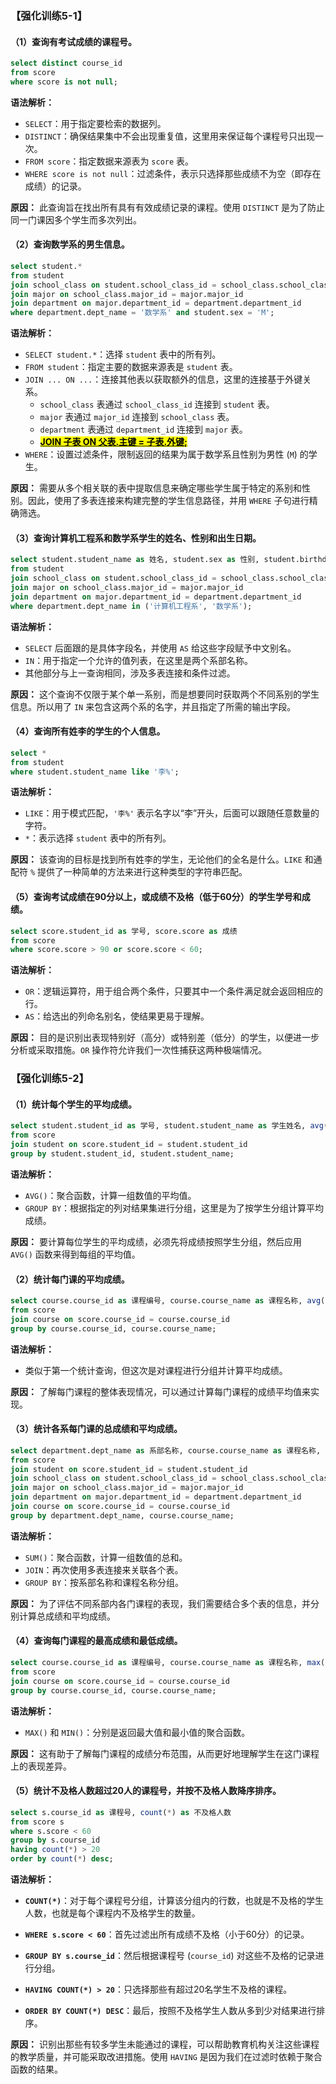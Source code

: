 

### 【强化训练5-1】

#### （1）查询有考试成绩的课程号。

```sql
select distinct course_id
from score
where score is not null;
```

**语法解析：**

- `SELECT`：用于指定要检索的数据列。
- `DISTINCT`：确保结果集中不会出现重复值，这里用来保证每个课程号只出现一次。
- `FROM score`：指定数据来源表为 `score` 表。
- `WHERE score is not null`：过滤条件，表示只选择那些成绩不为空（即存在成绩）的记录。

**原因：**
此查询旨在找出所有具有有效成绩记录的课程。使用 `DISTINCT` 是为了防止同一门课因多个学生而多次列出。

#### （2）查询数学系的男生信息。

```sql
select student.*
from student
join school_class on student.school_class_id = school_class.school_class_id
join major on school_class.major_id = major.major_id
join department on major.department_id = department.department_id
where department.dept_name = '数学系' and student.sex = 'M';
```

**语法解析：**

- `SELECT student.*`：选择 `student` 表中的所有列。
- `FROM student`：指定主要的数据来源表是 `student` 表。
- `JOIN ... ON ...`：连接其他表以获取额外的信息，这里的连接基于外键关系。
  - `school_class` 表通过 `school_class_id` 连接到 `student` 表。
  - `major` 表通过 `major_id` 连接到 `school_class` 表。
  - `department` 表通过 `department_id` 连接到 `major` 表。
  - <u>**<mark>JOIN 子表 ON 父表.主键 = 子表.外键;</mark>**</u>
- `WHERE`：设置过滤条件，限制返回的结果为属于数学系且性别为男性 (`M`) 的学生。

**原因：**
需要从多个相关联的表中提取信息来确定哪些学生属于特定的系别和性别。因此，使用了多表连接来构建完整的学生信息路径，并用 `WHERE` 子句进行精确筛选。

#### （3）查询计算机工程系和数学系学生的姓名、性别和出生日期。

```sql
select student.student_name as 姓名, student.sex as 性别, student.birthday as 出生日期
from student
join school_class on student.school_class_id = school_class.school_class_id
join major on school_class.major_id = major.major_id
join department on major.department_id = department.department_id
where department.dept_name in ('计算机工程系', '数学系');
```

**语法解析：**

- `SELECT` 后面跟的是具体字段名，并使用 `AS` 给这些字段赋予中文别名。
- `IN`：用于指定一个允许的值列表，在这里是两个系部名称。
- 其他部分与上一查询相同，涉及多表连接和条件过滤。

**原因：**
这个查询不仅限于某个单一系别，而是想要同时获取两个不同系别的学生信息。所以用了 `IN` 来包含这两个系的名字，并且指定了所需的输出字段。

#### （4）查询所有姓李的学生的个人信息。

```sql
select * 
from student
where student.student_name like '李%';
```

**语法解析：**

- `LIKE`：用于模式匹配，`'李%'` 表示名字以“李”开头，后面可以跟随任意数量的字符。
- `*`：表示选择 `student` 表中的所有列。

**原因：**
该查询的目标是找到所有姓李的学生，无论他们的全名是什么。`LIKE` 和通配符 `%` 提供了一种简单的方法来进行这种类型的字符串匹配。

#### （5）查询考试成绩在90分以上，或成绩不及格（低于60分）的学生学号和成绩。

```sql
select score.student_id as 学号, score.score as 成绩
from score
where score.score > 90 or score.score < 60;
```

**语法解析：**

- `OR`：逻辑运算符，用于组合两个条件，只要其中一个条件满足就会返回相应的行。
- `AS`：给选出的列命名别名，使结果更易于理解。

**原因：**
目的是识别出表现特别好（高分）或特别差（低分）的学生，以便进一步分析或采取措施。`OR` 操作符允许我们一次性捕获这两种极端情况。

### 【强化训练5-2】

#### （1）统计每个学生的平均成绩。

```sql
select student.student_id as 学号, student.student_name as 学生姓名, avg(score.score) as 学生平均成绩 
from score
join student on score.student_id = student.student_id
group by student.student_id, student.student_name;
```

**语法解析：**

- `AVG()`：聚合函数，计算一组数值的平均值。
- `GROUP BY`：根据指定的列对结果集进行分组，这里是为了按学生分组计算平均成绩。

**原因：**
要计算每位学生的平均成绩，必须先将成绩按照学生分组，然后应用 `AVG()` 函数来得到每组的平均值。

#### （2）统计每门课的平均成绩。

```sql
select course.course_id as 课程编号, course.course_name as 课程名称, avg(score.score) as 平均成绩
from score
join course on score.course_id = course.course_id
group by course.course_id, course.course_name;
```

**语法解析：**

- 类似于第一个统计查询，但这次是对课程进行分组并计算平均成绩。

**原因：**
了解每门课程的整体表现情况，可以通过计算每门课程的成绩平均值来实现。

#### （3）统计各系每门课的总成绩和平均成绩。

```sql
select department.dept_name as 系部名称, course.course_name as 课程名称, sum(score.score) as 总成绩, avg(score.score) as 平均成绩
from score
join student on score.student_id = student.student_id
join school_class on student.school_class_id = school_class.school_class_id
join major on school_class.major_id = major.major_id
join department on major.department_id = department.department_id
join course on score.course_id = course.course_id
group by department.dept_name, course.course_name;
```

**语法解析：**

- `SUM()`：聚合函数，计算一组数值的总和。
- `JOIN`：再次使用多表连接来关联各个表。
- `GROUP BY`：按系部名称和课程名称分组。

**原因：**
为了评估不同系部内各门课程的表现，我们需要结合多个表的信息，并分别计算总成绩和平均成绩。

#### （4）查询每门课程的最高成绩和最低成绩。

```sql
select course.course_id as 课程编号, course.course_name as 课程名称, max(score.score) as 最高成绩, min(score.score) as 最低成绩
from score
join course on score.course_id = course.course_id
group by course.course_id, course.course_name;
```

**语法解析：**

- `MAX()` 和 `MIN()`：分别是返回最大值和最小值的聚合函数。

**原因：**
这有助于了解每门课程的成绩分布范围，从而更好地理解学生在这门课程上的表现差异。

#### （5）统计不及格人数超过20人的课程号，并按不及格人数降序排序。

```sql
select s.course_id as 课程号, count(*) as 不及格人数
from score s
where s.score < 60
group by s.course_id
having count(*) > 20
order by count(*) desc;
```

**语法解析：**

- **`COUNT(*)`**：对于每个课程号分组，计算该分组内的行数，也就是不及格的学生人数，也就是每个课程内不及格学生的数量。
* **`WHERE s.score < 60`**：首先过滤出所有成绩不及格（小于60分）的记录。

* **`GROUP BY s.course_id`**：然后根据课程号 (`course_id`) 对这些不及格的记录进行分组。

* **`HAVING COUNT(*) > 20`**：只选择那些有超过20名学生不及格的课程。

* **`ORDER BY COUNT(*) DESC`**：最后，按照不及格学生人数从多到少对结果进行排序。

**原因：**
识别出那些有较多学生未能通过的课程，可以帮助教育机构关注这些课程的教学质量，并可能采取改进措施。使用 `HAVING` 是因为我们在过滤时依赖于聚合函数的结果。
